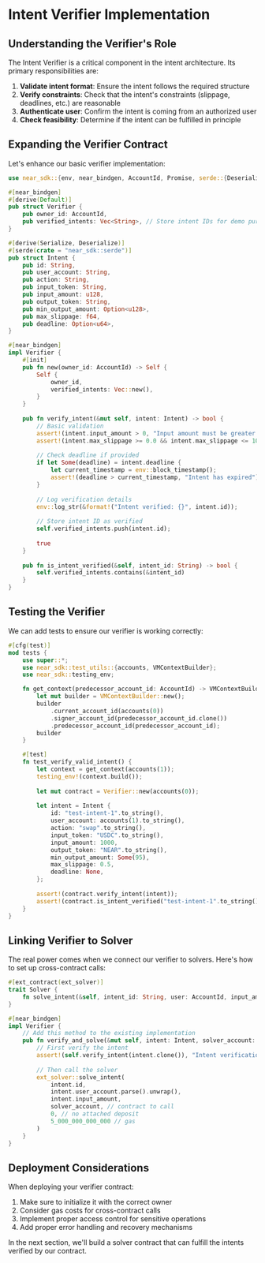 
# Intent Verifier Implementation

## Understanding the Verifier's Role

The Intent Verifier is a critical component in the intent architecture. Its primary responsibilities are:

1. **Validate intent format**: Ensure the intent follows the required structure
2. **Verify constraints**: Check that the intent's constraints (slippage, deadlines, etc.) are reasonable
3. **Authenticate user**: Confirm the intent is coming from an authorized user
4. **Check feasibility**: Determine if the intent can be fulfilled in principle

## Expanding the Verifier Contract

Let's enhance our basic verifier implementation:

```rust
use near_sdk::{env, near_bindgen, AccountId, Promise, serde::{Deserialize, Serialize}};

#[near_bindgen]
#[derive(Default)]
pub struct Verifier {
    pub owner_id: AccountId,
    pub verified_intents: Vec<String>, // Store intent IDs for demo purposes
}

#[derive(Serialize, Deserialize)]
#[serde(crate = "near_sdk::serde")]
pub struct Intent {
    pub id: String,
    pub user_account: String,
    pub action: String,
    pub input_token: String,
    pub input_amount: u128,
    pub output_token: String,
    pub min_output_amount: Option<u128>,
    pub max_slippage: f64,
    pub deadline: Option<u64>,
}

#[near_bindgen]
impl Verifier {
    #[init]
    pub fn new(owner_id: AccountId) -> Self {
        Self {
            owner_id,
            verified_intents: Vec::new(),
        }
    }
    
    pub fn verify_intent(&mut self, intent: Intent) -> bool {
        // Basic validation
        assert!(intent.input_amount > 0, "Input amount must be greater than 0");
        assert!(intent.max_slippage >= 0.0 && intent.max_slippage <= 100.0, "Invalid slippage percentage");
        
        // Check deadline if provided
        if let Some(deadline) = intent.deadline {
            let current_timestamp = env::block_timestamp();
            assert!(deadline > current_timestamp, "Intent has expired");
        }
        
        // Log verification details
        env::log_str(&format!("Intent verified: {}", intent.id));
        
        // Store intent ID as verified
        self.verified_intents.push(intent.id);
        
        true
    }
    
    pub fn is_intent_verified(&self, intent_id: String) -> bool {
        self.verified_intents.contains(&intent_id)
    }
}
```

## Testing the Verifier

We can add tests to ensure our verifier is working correctly:

```rust
#[cfg(test)]
mod tests {
    use super::*;
    use near_sdk::test_utils::{accounts, VMContextBuilder};
    use near_sdk::testing_env;

    fn get_context(predecessor_account_id: AccountId) -> VMContextBuilder {
        let mut builder = VMContextBuilder::new();
        builder
            .current_account_id(accounts(0))
            .signer_account_id(predecessor_account_id.clone())
            .predecessor_account_id(predecessor_account_id);
        builder
    }

    #[test]
    fn test_verify_valid_intent() {
        let context = get_context(accounts(1));
        testing_env!(context.build());
        
        let mut contract = Verifier::new(accounts(0));
        
        let intent = Intent {
            id: "test-intent-1".to_string(),
            user_account: accounts(1).to_string(),
            action: "swap".to_string(),
            input_token: "USDC".to_string(),
            input_amount: 1000,
            output_token: "NEAR".to_string(),
            min_output_amount: Some(95),
            max_slippage: 0.5,
            deadline: None,
        };
        
        assert!(contract.verify_intent(intent));
        assert!(contract.is_intent_verified("test-intent-1".to_string()));
    }
}
```

## Linking Verifier to Solver

The real power comes when we connect our verifier to solvers. Here's how to set up cross-contract calls:

```rust
#[ext_contract(ext_solver)]
trait Solver {
    fn solve_intent(&self, intent_id: String, user: AccountId, input_amount: u128) -> Promise;
}

#[near_bindgen]
impl Verifier {
    // Add this method to the existing implementation
    pub fn verify_and_solve(&mut self, intent: Intent, solver_account: AccountId) -> Promise {
        // First verify the intent
        assert!(self.verify_intent(intent.clone()), "Intent verification failed");
        
        // Then call the solver
        ext_solver::solve_intent(
            intent.id,
            intent.user_account.parse().unwrap(),
            intent.input_amount,
            solver_account, // contract to call
            0, // no attached deposit
            5_000_000_000_000 // gas
        )
    }
}
```

## Deployment Considerations

When deploying your verifier contract:

1. Make sure to initialize it with the correct owner
2. Consider gas costs for cross-contract calls
3. Implement proper access control for sensitive operations
4. Add proper error handling and recovery mechanisms

In the next section, we'll build a solver contract that can fulfill the intents verified by our contract.

